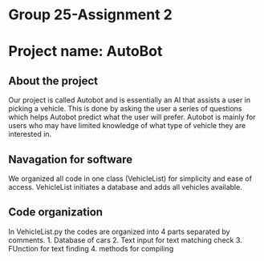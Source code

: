 <h1>Group 25-Assignment 2</h1>
<h1>Project name: AutoBot</h1>

<h2>About the project</h2>
Our project is called Autobot and is essentially an AI that assists a user in picking a vehicle. This is done by asking the user a series of questions which helps Autobot predict what the user will prefer. Autobot is mainly for users who may have limited knowledge of what type of vehicle they are interested in.

<h2>Navagation for software</h2>
We organized all code in one class (VehicleList) for simplicity and ease of access. VehicleList initiates a database and adds all vehicles available.
<h2>Code organization</h2>
In VehicleList.py the codes are organized into 4 parts separated by comments.
1. Database of cars
2. Text input for text matching check
3. FUnction for text finding
4. methods for compiling
